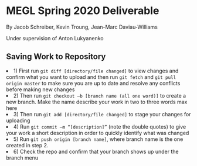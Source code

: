 <h1>MEGL Spring 2020 Deliverable</h1>

<p>By Jacob Schreiber, Kevin Troung, Jean-Marc Daviau-Williams</p>
<p>Under supervision of Anton Lukyanenko</p>

<h2>Saving Work to Repository</h2>
<li>1) First run <code>git diff [directory/file changed]</code> to view changes and confirm what you want to upload and then run <code>git fetch</code> and <code>git pull origin master</code> to make sure you are up to date and resolve any conflicts before making new changes</li>

<li>2) Then run <code>git checkout –b [branch name (all one word)]</code> to create a new branch. Make the name describe your work in two to three words max here</li>

<li>3) Then run <code>git add [directory/file changed]</code> to stage your changes for uploading</li>

<li>4) Run <code>git commit –m “[description]”</code> (note the double quotes) to give your work a short description in order to quickly identify what was changed</li>

<li>5) Run <code>git push origin [branch name]</code>, where branch name is the one created in step 2.</li>

<li>6) Check the repo and confirm that your branch shows up under the branch menu</li>

